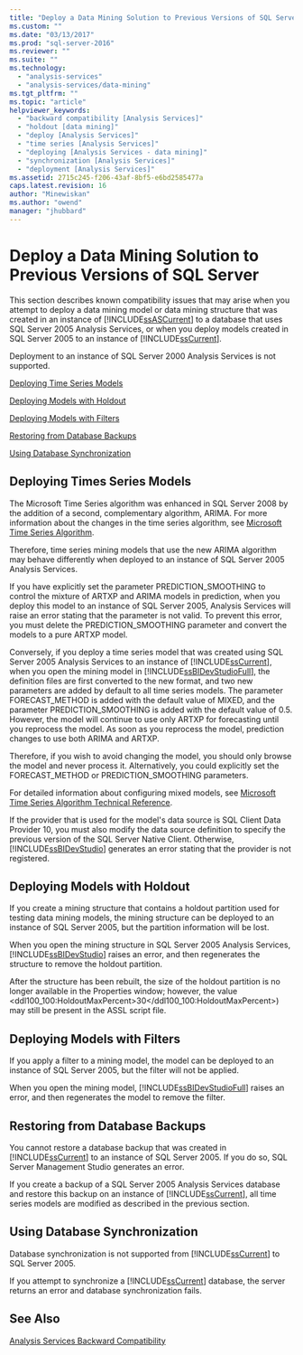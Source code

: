 ```yaml
---
title: "Deploy a Data Mining Solution to Previous Versions of SQL Server | Microsoft Docs"
ms.custom: ""
ms.date: "03/13/2017"
ms.prod: "sql-server-2016"
ms.reviewer: ""
ms.suite: ""
ms.technology: 
  - "analysis-services"
  - "analysis-services/data-mining"
ms.tgt_pltfrm: ""
ms.topic: "article"
helpviewer_keywords: 
  - "backward compatibility [Analysis Services]"
  - "holdout [data mining]"
  - "deploy [Analysis Services]"
  - "time series [Analysis Services]"
  - "deploying [Analysis Services - data mining]"
  - "synchronization [Analysis Services]"
  - "deployment [Analysis Services]"
ms.assetid: 2715c245-f206-43af-8bf5-e6bd2585477a
caps.latest.revision: 16
author: "Minewiskan"
ms.author: "owend"
manager: "jhubbard"
---
```

# Deploy a Data Mining Solution to Previous Versions of SQL Server
  This section describes known compatibility issues that may arise when you attempt to deploy a data mining model or data mining structure that was created in an instance of [!INCLUDE[ssASCurrent](../../includes/ssascurrent-md.md)] to a database that uses SQL Server 2005 Analysis Services, or when you deploy models created in SQL Server 2005 to an instance of [!INCLUDE[ssCurrent](../../includes/sscurrent-md.md)].  
  
 Deployment to an instance of SQL Server 2000 Analysis Services is not supported.  
  
 [Deploying Time Series Models](#bkmk_TimeSeries)  
  
 [Deploying Models with Holdout](#bkmk_Holdout)  
  
 [Deploying Models with Filters](#bkmk_Filter)  
  
 [Restoring from Database Backups](#bkmk_Backup)  
  
 [Using Database Synchronization](#bkmk_Synch)  
  
##  <a name="bkmk_TimeSeries"></a> Deploying Times Series Models  
 The Microsoft Time Series algorithm was enhanced in SQL Server 2008 by the addition of a second, complementary algorithm, ARIMA. For more information about the changes in the time series algorithm, see [Microsoft Time Series Algorithm](../../analysis-services/data-mining/microsoft-time-series-algorithm.md).  
  
 Therefore, time series mining models that use the new ARIMA algorithm may behave differently when deployed to an instance of SQL Server 2005 Analysis Services.  
  
 If you have explicitly set the parameter PREDICTION_SMOOTHING to control the mixture of ARTXP and ARIMA models in prediction, when you deploy this model to an instance of SQL Server 2005, Analysis Services will raise an error stating that the parameter is not valid. To prevent this error, you must delete the PREDICTION_SMOOTHING parameter and convert the models to a pure ARTXP model.  
  
 Conversely, if you deploy a time series model that was created using SQL Server 2005 Analysis Services to an instance of [!INCLUDE[ssCurrent](../../includes/sscurrent-md.md)], when you open the mining model in [!INCLUDE[ssBIDevStudioFull](../../includes/ssbidevstudiofull-md.md)], the definition files are first converted to the new format, and two new parameters are added by default to all time series models. The parameter FORECAST_METHOD is added with the default value of MIXED, and the parameter PREDICTION_SMOOTHING is added with the default value of 0.5. However, the model will continue to use only ARTXP for forecasting until you reprocess the model. As soon as you reprocess the model, prediction changes to use both ARIMA and ARTXP.  
  
 Therefore, if you wish to avoid changing the model, you should only browse the model and never process it. Alternatively, you could explicitly set the FORECAST_METHOD or PREDICTION_SMOOTHING parameters.  
  
 For detailed information about configuring mixed models, see [Microsoft Time Series Algorithm Technical Reference](../../analysis-services/data-mining/microsoft-time-series-algorithm-technical-reference.md).  
  
 If the provider that is used for the model's data source is SQL Client Data Provider 10, you must also modify the data source definition to specify the previous version of the SQL Server Native Client. Otherwise, [!INCLUDE[ssBIDevStudio](../../includes/ssbidevstudio-md.md)] generates an error stating that the provider is not registered.  
  
##  <a name="bkmk_Holdout"></a> Deploying Models with Holdout  
 If you create a mining structure that contains a holdout partition used for testing data mining models, the mining structure can be deployed to an instance of SQL Server 2005, but the partition information will be lost.  
  
 When you open the mining structure in SQL Server 2005 Analysis Services, [!INCLUDE[ssBIDevStudio](../../includes/ssbidevstudio-md.md)] raises an error, and then regenerates the structure to remove the holdout partition.  
  
 After the structure has been rebuilt, the size of the holdout partition is no longer available in the Properties window; however, the value \<ddl100_100:HoldoutMaxPercent>30\</ddl100_100:HoldoutMaxPercent>) may still be present in the ASSL script file.  
  
##  <a name="bkmk_Filter"></a> Deploying Models with Filters  
 If you apply a filter to a mining model, the model can be deployed to an instance of SQL Server 2005, but the filter will not be applied.  
  
 When you open the mining model, [!INCLUDE[ssBIDevStudioFull](../../includes/ssbidevstudiofull-md.md)] raises an error, and then regenerates the model to remove the filter.  
  
##  <a name="bkmk_Backup"></a> Restoring from Database Backups  
 You cannot restore a database backup that was created in [!INCLUDE[ssCurrent](../../includes/sscurrent-md.md)] to an instance of SQL Server 2005. If you do so, SQL Server Management Studio generates an error.  
  
 If you create a backup of a SQL Server 2005 Analysis Services database and restore this backup on an instance of [!INCLUDE[ssCurrent](../../includes/sscurrent-md.md)], all time series models are modified as described in the previous section.  
  
##  <a name="bkmk_Synch"></a> Using Database Synchronization  
 Database synchronization is not supported from [!INCLUDE[ssCurrent](../../includes/sscurrent-md.md)] to SQL Server 2005.  
  
 If you attempt to synchronize a [!INCLUDE[ssCurrent](../../includes/sscurrent-md.md)] database, the server returns an error and database synchronization fails.  
  
## See Also  
 [Analysis Services Backward Compatibility](../../analysis-services/analysis-services-backward-compatibility.md)  
  
  